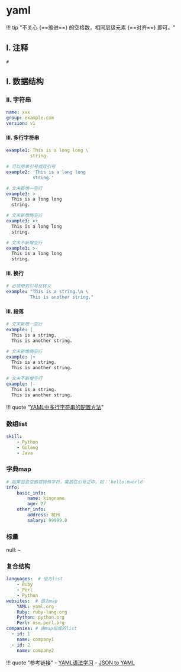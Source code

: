 # yaml

!!! tip "不关心 {==缩进==} 的空格数，相同层级元素 {==对齐==} 即可。"

## I. 注释

`#`

## I. 数据结构

### II. 字符串

```yaml
name: xxx
group: example.com
version: v1
```

#### III. 多行字符串

```yaml
example1: This is a long long \
         string.
```

```yaml
# 可以用单引号或双引号
example2: 'This is a long long
          string.'
```

```yaml
# 文末新增一空行
example3: >
  This is a long long
  string.

# 文末新增两空行
example3: >+
  This is a long long
  string.

# 文末不新增空行
example3: >-
  This is a long long
  string.
```

#### III. 换行

```yaml
# 必须用双引号反转义
example: "This is a string.\n \
         This is another string."
```

#### III. 段落

```yaml
# 文末新增一空行
example: |
  This is a string.
  This is another string.

# 文末新增两空行
example: |+
  This is a string.
  This is another string.

# 文末不新增空行
example: |-
  This is a string.
  This is another string.
```

!!! quote "[YAML中多行字符串的配置方法](https://www.cnblogs.com/didispace/p/12524194.html)"


### 数组list

```yaml
skill:
    - Python
    - Golang
    - Java
```

### 字典map

```yaml
# 如果包含空格或特殊字符，需放在引号之中，如：'hello\nworld'
info:
    basic_info:
        name: kingname
        age: 27
    other_info:
        address: 杭州
        salary: 99999.0
```

### 标量

null: `~`

### 复合结构

```yaml
languages:  # 值为list
    - Ruby
    - Perl
    - Python
websites:  # 值为map
    YAML: yaml.org
    Ruby: ruby-lang.org
    Python: python.org
    Perl: use.perl.org
companies: # 由map组成的list
  - id: 1
    name: company1
  - id: 2
    name: company2
```

!!! quote "参考链接"
    - [YAML语法学习](https://mp.weixin.qq.com/s?src=11&timestamp=1589525347&ver=2339&signature=3b-LR8zyOM4LPpVwTAoSrAlZYseOgv-E-xpuV8Ga4fx0xh4xrXhOHMjuX1WQYsKdgRGsurNNfKHlAvZpSuTC24TBqKzPUE9TtLk6-TUs7mqRqA38KzleQ9V8wkCTJto4&new=1)
    - [JSON to YAML](https://www.json2yaml.com/)
